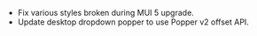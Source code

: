 - Fix various styles broken during MUI 5 upgrade.
- Update desktop dropdown popper to use Popper v2 offset API.